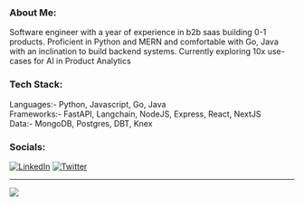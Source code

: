 ### About Me:
Software engineer with a year of experience in b2b saas building 0-1 products. Proficient in Python and MERN and comfortable with Go, Java with an inclination to build backend systems.
Currently exploring 10x use-cases for AI in Product Analytics

### Tech Stack:
Languages:- Python, Javascript, Go, Java <br>
Frameworks:- FastAPI, Langchain, NodeJS, Express, React, NextJS <br>
Data:- MongoDB, Postgres, DBT, Knex <br>

### Socials:
[![LinkedIn](https://img.shields.io/badge/LinkedIn-%230077B5.svg?logo=linkedin&logoColor=white)](https://www.linkedin.com/in/aryanmadhavverma/) [![Twitter](https://img.shields.io/badge/Twitter-%231DA1F2.svg?logo=Twitter&logoColor=white)](https://twitter.com/aryanmadhaverma) 


---
[![](https://visitcount.itsvg.in/api?id=AryanMadhavVerma&icon=0&color=0)](https://visitcount.itsvg.in)

